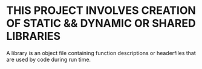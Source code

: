 #	THIS PROJECT INVOLVES CREATION OF STATIC && DYNAMIC OR SHARED LIBRARIES #
A  library is an object file containing function descriptions or headerfiles that
are used by code during run time.